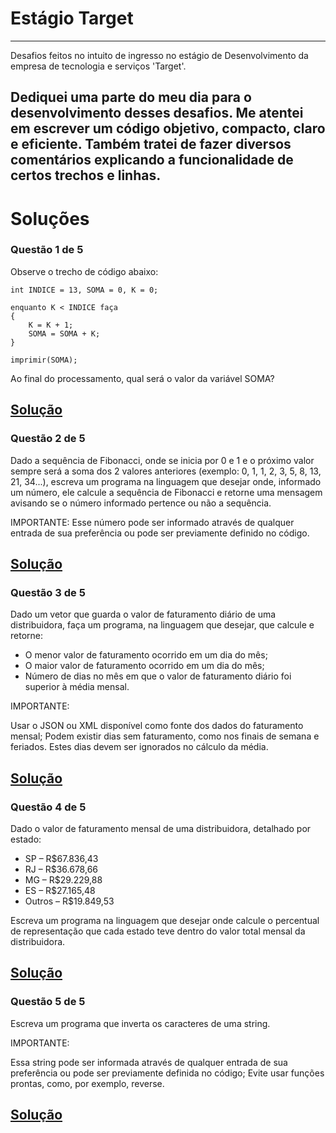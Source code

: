 # Estágio Target
---
Desafios feitos no intuito de ingresso no estágio de Desenvolvimento da empresa de tecnologia e serviços 'Target'.

Dediquei uma parte do meu dia para o desenvolvimento desses desafios. Me atentei em escrever um código objetivo, compacto, claro e eficiente. Também tratei de fazer diversos comentários explicando a funcionalidade de certos trechos e linhas.
---
# Soluções

### Questão 1 de 5

Observe o trecho de código abaixo:

```plaintext
int INDICE = 13, SOMA = 0, K = 0;

enquanto K < INDICE faça
{
    K = K + 1;
    SOMA = SOMA + K;
}

imprimir(SOMA);
```
Ao final do processamento, qual será o valor da variável SOMA?

## [Solução](https://github.com/PedroMoura0102/estagioTarget/blob/main/scripts/exercicio1.js)

### Questão 2 de 5
Dado a sequência de Fibonacci, onde se inicia por 0 e 1 e o próximo valor sempre será a soma dos 2 valores anteriores (exemplo: 0, 1, 1, 2, 3, 5, 8, 13, 21, 34...), escreva um programa na linguagem que desejar onde, informado um número, ele calcule a sequência de Fibonacci e retorne uma mensagem avisando se o número informado pertence ou não a sequência.

IMPORTANTE: Esse número pode ser informado através de qualquer entrada de sua preferência ou pode ser previamente definido no código.

## [Solução](https://github.com/PedroMoura0102/estagioTarget/blob/main/scripts/exercicio2.js)

### Questão 3 de 5
Dado um vetor que guarda o valor de faturamento diário de uma distribuidora, faça um programa, na linguagem que desejar, que calcule e retorne:

- O menor valor de faturamento ocorrido em um dia do mês;
- O maior valor de faturamento ocorrido em um dia do mês;
- Número de dias no mês em que o valor de faturamento diário foi superior à média mensal.

IMPORTANTE:

Usar o JSON ou XML disponível como fonte dos dados do faturamento mensal;
Podem existir dias sem faturamento, como nos finais de semana e feriados. Estes dias devem ser ignorados no cálculo da média.

## [Solução](https://github.com/PedroMoura0102/estagioTarget/blob/main/scripts/exercicio3.js)

### Questão 4 de 5
Dado o valor de faturamento mensal de uma distribuidora, detalhado por estado:

- SP – R$67.836,43
- RJ – R$36.678,66
- MG – R$29.229,88
- ES – R$27.165,48
- Outros – R$19.849,53

Escreva um programa na linguagem que desejar onde calcule o percentual de representação que cada estado teve dentro do valor total mensal da distribuidora.

## [Solução](https://github.com/PedroMoura0102/estagioTarget/blob/main/scripts/exercicio4.js)

### Questão 5 de 5
Escreva um programa que inverta os caracteres de uma string.

IMPORTANTE:

Essa string pode ser informada através de qualquer entrada de sua preferência ou pode ser previamente definida no código;
Evite usar funções prontas, como, por exemplo, reverse.

## [Solução](https://github.com/PedroMoura0102/estagioTarget/blob/main/scripts/exercicio5.js)
